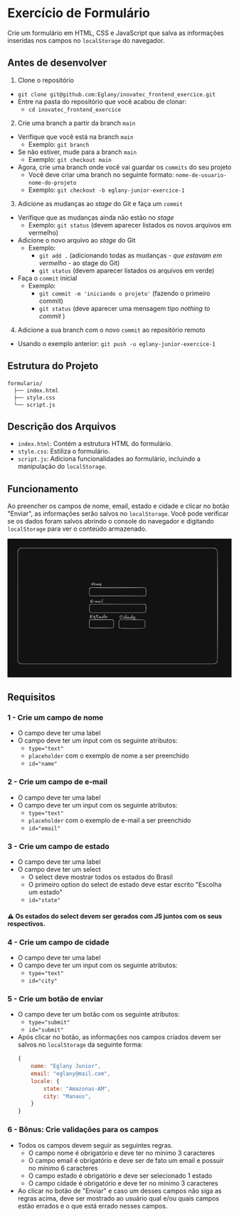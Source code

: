 # Exercício de Formulário

Crie um formulário em HTML, CSS e JavaScript que salva as informações inseridas nos campos no `localStorage` do navegador.

## Antes de desenvolver

1. Clone o repositório
  * `git clone git@github.com:Eglany/inovatec_frontend_exercice.git`
  * Entre na pasta do repositório que você acabou de clonar:
    * `cd inovatec_frontend_exercice`

2. Crie uma branch a partir da branch `main`
  * Verifique que você está na branch `main`
    * Exemplo: `git branch`
  * Se não estiver, mude para a branch `main`
    * Exemplo: `git checkout main`
  * Agora, crie uma branch onde você vai guardar os `commits` do seu projeto
    * Você deve criar uma branch no seguinte formato: `nome-de-usuario-nome-do-projeto`
    * Exemplo: `git checkout -b eglany-junior-exercice-1`

3. Adicione as mudanças ao _stage_ do Git e faça um `commit`
  * Verifique que as mudanças ainda não estão no _stage_
    * Exemplo: `git status` (devem aparecer listados os novos arquivos em vermelho)
  * Adicione o novo arquivo ao _stage_ do Git
      * Exemplo:
        * `git add .` (adicionando todas as mudanças - _que estavam em vermelho_ - ao stage do Git)
        * `git status` (devem aparecer listados os arquivos em verde)
  * Faça o `commit` inicial
      * Exemplo:
        * `git commit -m 'iniciando o projeto'` (fazendo o primeiro commit)
        * `git status` (deve aparecer uma mensagem tipo _nothing to commit_ )

4. Adicione a sua branch com o novo `commit` ao repositório remoto
  * Usando o exemplo anterior: `git push -u eglany-junior-exercice-1`

## Estrutura do Projeto

```
formulario/
  ├── index.html
  ├── style.css
  └── script.js
```

## Descrição dos Arquivos

- `index.html`: Contém a estrutura HTML do formulário.
- `style.css`: Estiliza o formulário.
- `script.js`: Adiciona funcionalidades ao formulário, incluindo a manipulação do `localStorage`.

## Funcionamento

Ao preencher os campos de nome, email, estado e cidade e clicar no botão "Enviar", as informações serão salvos no `localStorage`. Você pode verificar se os dados foram salvos abrindo o console do navegador e digitando `localStorage` para ver o conteúdo armazenado.

![Exemplo:](/public/image.png)

## Requisitos

### 1 - Crie um campo de nome
 - O campo deve ter uma label
 - O campo deve ter um input com os seguinte atributos:
    - `type="text"`
    - `placeholder` com o exemplo de nome a ser preenchido
    - `id="name"`

### 2 - Crie um campo de e-mail
 - O campo deve ter uma label
 - O campo deve ter um input com os seguinte atributos:
    - `type="text"`
    - `placeholder` com o exemplo de e-mail a ser preenchido
    - `id="email"`

### 3 - Crie um campo de estado
 - O campo deve ter uma label
 - O campo deve ter um select
    - O select deve mostrar todos os estados do Brasil
    - O primeiro option do select de estado deve estar escrito "Escolha um estado"
    - `id="state"`

#### ⚠️ Os estados do select devem ser gerados com JS juntos com os seus respectivos.

### 4 - Crie um campo de cidade
 - O campo deve ter uma label
 - O campo deve ter um input com os seguinte atributos:
    - `type="text"`
    - `id="city"`

### 5 - Crie um botão de enviar
 - O campo deve ter um botão com os seguinte atributos:
    - `type="submit"`
    - `id="submit"`
 - Após clicar no botão, as informações nos campos criados devem ser salvos no `localStorage` da seguinte forma:
    ```js
    {
        name: "Eglany Junior",
        email: "eglany@mail.com",
        locale: {
            state: "Amazonas-AM",
            city: "Manaus",
        }
    }
    ```

### 6 - Bônus: Crie validações para os campos
 
 - Todos os campos devem seguir as seguintes regras.
    - O campo nome é obrigatório e deve ter no mínimo 3 caracteres
    - O campo email é obrigatório e deve ser de fato um email e possuir no mínimo 6 caracteres
    - O campo estado é obrigatório e deve ser selecionado 1 estado 
    - O campo cidade é obrigatório e deve ter no mínimo 3 caracteres
 - Ao clicar no botão de "Enviar" e caso um desses campos não siga as regras acima, deve ser mostrado ao usuário qual e/ou quais campos estão errados e o que está errado nesses campos.